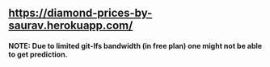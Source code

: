 ## https://diamond-prices-by-saurav.herokuapp.com/

#### NOTE: Due to limited git-lfs bandwidth (in free plan) one might not be able to get prediction.

